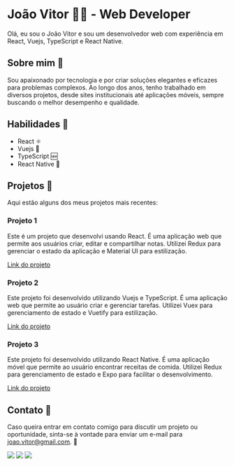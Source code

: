 # João Vitor 👨‍💻 - Web Developer

Olá, eu sou o João Vitor e sou um desenvolvedor web com experiência em React, Vuejs, TypeScript e React Native. 

## Sobre mim 🧑

Sou apaixonado por tecnologia e por criar soluções elegantes e eficazes para problemas complexos. Ao longo dos anos, tenho trabalhado em diversos projetos, desde sites institucionais até aplicações móveis, sempre buscando o melhor desempenho e qualidade.

## Habilidades 🚀

- React ⚛️
- Vuejs 🍃
- TypeScript 🆕
- React Native 📱

## Projetos 📂

Aqui estão alguns dos meus projetos mais recentes:

### Projeto 1 

Este é um projeto que desenvolvi usando React. É uma aplicação web que permite aos usuários criar, editar e compartilhar notas. Utilizei Redux para gerenciar o estado da aplicação e Material UI para estilização.

[Link do projeto](https://github.com/seu-usuario/projeto1)

### Projeto 2 

Este projeto foi desenvolvido utilizando Vuejs e TypeScript. É uma aplicação web que permite ao usuário criar e gerenciar tarefas. Utilizei Vuex para gerenciamento de estado e Vuetify para estilização.

[Link do projeto](https://github.com/seu-usuario/projeto2)

### Projeto 3 

Este projeto foi desenvolvido utilizando React Native. É uma aplicação móvel que permite ao usuário encontrar receitas de comida. Utilizei Redux para gerenciamento de estado e Expo para facilitar o desenvolvimento.

[Link do projeto](https://github.com/seu-usuario/projeto3)

## Contato 📧

Caso queira entrar em contato comigo para discutir um projeto ou oportunidade, sinta-se à vontade para enviar um e-mail para joao.vitor@gmail.com. 💬


<div>
<a href="https://instagram.com/vitornaga" target="_blank"><img src="https://img.shields.io/badge/-Instagram-%23E4405F?style=for-the-badge&logo=instagram&logoColor=white" target="_blank"></a>
<a href = "mailto:joaovitorpe.alves@gmail.com"><img src="https://img.shields.io/badge/Gmail-D14836?style=for-the-badge&logo=gmail&logoColor=white" target="_blank"></a>
<a href="https://www.linkedin.com/in/jo%C3%A3o-v%C3%ADtor-95825416a/" target="_blank"><img src="https://img.shields.io/badge/-LinkedIn-%230077B5?style=for-the-badge&logo=linkedin&logoColor=white" target="_blank"></a>   
</div>
